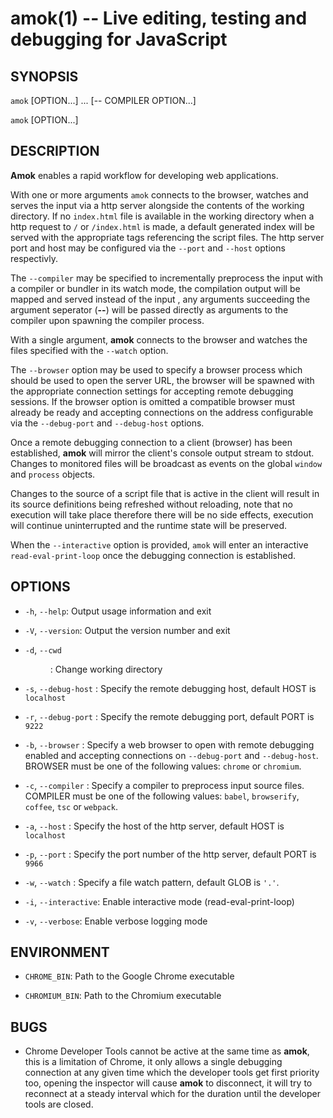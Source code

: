 # amok(1) -- Live editing, testing and debugging for JavaScript
## SYNOPSIS
`amok` [OPTION...] <FILE>... [-- COMPILER OPTION...]

`amok` [OPTION...] <URL>

## DESCRIPTION
**Amok** enables a rapid workflow for developing web applications.

With one or more <FILE> arguments `amok` connects to the browser, watches and serves the input <FILES> via a http server alongside the contents of the working directory. If no `index.html` file is available in the working directory when a http request to `/` or `/index.html` is made, a default generated index will be served with the appropriate tags referencing the script files. The http server port and host may be configured via the `--port` and `--host` options respectivly.

The `--compiler` may be specified to incrementally preprocess the input <FILES> with a compiler or bundler in its watch mode, the compilation output will be mapped and served instead of the input <FILES>, any arguments succeeding the argument seperator (**--**) will be passed directly as arguments to the compiler upon spawning the compiler process.

With a single <URL> argument, **amok** connects to the browser and watches the files specified with the `--watch` option.

The `--browser` option may be used to specify a browser process which should be used to open the server URL, the browser will be spawned with the appropriate connection settings for accepting remote debugging sessions.
If the browser option is omitted a compatible browser must already be ready and accepting connections on the address configurable via the `--debug-port` and `--debug-host` options.

Once a remote debugging connection to a client (browser) has been established, **amok** will mirror the client's console output stream to stdout. Changes to monitored files will be broadcast as events on the global `window` and `process` objects.

Changes to the source of a script file that is active in the client will result in its source definitions being refreshed without reloading, note that no execution will take place therefore there will be no side effects, execution will continue uninterrupted and the runtime state will be preserved.

When the `--interactive` option is provided, `amok` will enter an interactive `read-eval-print-loop` once the debugging connection is established.

## OPTIONS
* `-h`, `--help`:
  Output usage information and exit

* `-V`, `--version`:
  Output the version number and exit

* `-d`, `--cwd` <DIR>:
  Change working directory

* `-s`, `--debug-host` <HOST>:
  Specify the remote debugging host, default HOST is `localhost`

* `-r`, `--debug-port` <PORT>:
  Specify the remote debugging port, default PORT is `9222`

* `-b`, `--browser` <BROWSER>:
  Specify a web browser to open with remote debugging enabled and accepting connections on `--debug-port` and `--debug-host`. BROWSER must be one of the following values: `chrome` or `chromium`.

* `-c`, `--compiler` <COMPILER>:
  Specify a compiler to preprocess input source files. COMPILER must be one of the following values: `babel`, `browserify`, `coffee`, `tsc` or `webpack`.

* `-a`, `--host` <HOST>:
  Specify the host of the http server, default HOST is `localhost`

* `-p`, `--port` <PORT>:
  Specify the port number of the http server, default PORT is `9966`

* `-w`, `--watch` <GLOB>:
  Specify a file watch pattern, default GLOB is `'.'`.

* `-i`, `--interactive`:
  Enable interactive mode (read-eval-print-loop)

* `-v`, `--verbose`:
  Enable verbose logging mode

## ENVIRONMENT
* `CHROME_BIN`:
  Path to the Google Chrome executable

* `CHROMIUM_BIN`:
  Path to the Chromium executable

## BUGS
* Chrome Developer Tools cannot be active at the same time as **amok**, this is a limitation of Chrome, it only allows a single debugging connection at any given time which the developer tools get first priority too, opening the inspector will cause **amok** to disconnect, it will try to reconnect at a steady interval which for the duration until the developer tools are closed.